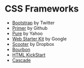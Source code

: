 # CSS Frameworks

- [Bootstrap](http://getbootstrap.com/) by Twitter
- [Primer](http://primercss.io/) by Github
- [Pure](http://purecss.io/) by Yahoo
- [Web Starter Kit](https://developers.google.com/web/tools/starter-kit/) by Google
- [Scooter](http://dropbox.github.io/scooter/index.html) by Dropbox
- [Bourbon](http://bourbon.io/)
- [HTML KickStart](http://www.99lime.com/elements/)
- [Cascade](http://jslegers.github.io/cascadeframework/)
